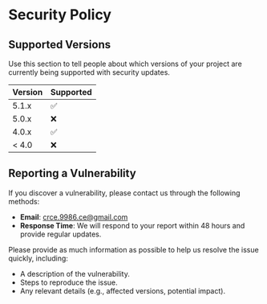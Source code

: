 # Security Policy

## Supported Versions

Use this section to tell people about which versions of your project are
currently being supported with security updates.

| Version | Supported          |
| ------- | ------------------ |
| 5.1.x   | :white_check_mark: |
| 5.0.x   | :x:                |
| 4.0.x   | :white_check_mark: |
| < 4.0   | :x:                |

## Reporting a Vulnerability

If you discover a vulnerability, please contact us through the following methods:

- **Email**: [crce.9986.ce@gmail.com](mailto:crce.9986.ce@gmail.com)
- **Response Time**: We will respond to your report within 48 hours and provide regular updates.

Please provide as much information as possible to help us resolve the issue quickly, including:
- A description of the vulnerability.
- Steps to reproduce the issue.
- Any relevant details (e.g., affected versions, potential impact).
